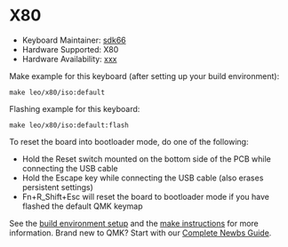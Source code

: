 # X80

* Keyboard Maintainer: [sdk66](https://github.com/sdk66)
* Hardware Supported: X80
* Hardware Availability: [xxx](http://www.xxx.com)

Make example for this keyboard (after setting up your build environment):

    make leo/x80/iso:default
        
Flashing example for this keyboard:

    make leo/x80/iso:default:flash

To reset the board into bootloader mode, do one of the following:

* Hold the Reset switch mounted on the bottom side of the PCB while connecting the USB cable
* Hold the Escape key while connecting the USB cable (also erases persistent settings)
* Fn+R_Shift+Esc will reset the board to bootloader mode if you have flashed the default QMK keymap

See the [build environment setup](https://docs.qmk.fm/#/getting_started_build_tools) and the [make instructions](https://docs.qmk.fm/#/getting_started_make_guide) for more information. Brand new to QMK? Start with our [Complete Newbs Guide](https://docs.qmk.fm/#/newbs).

